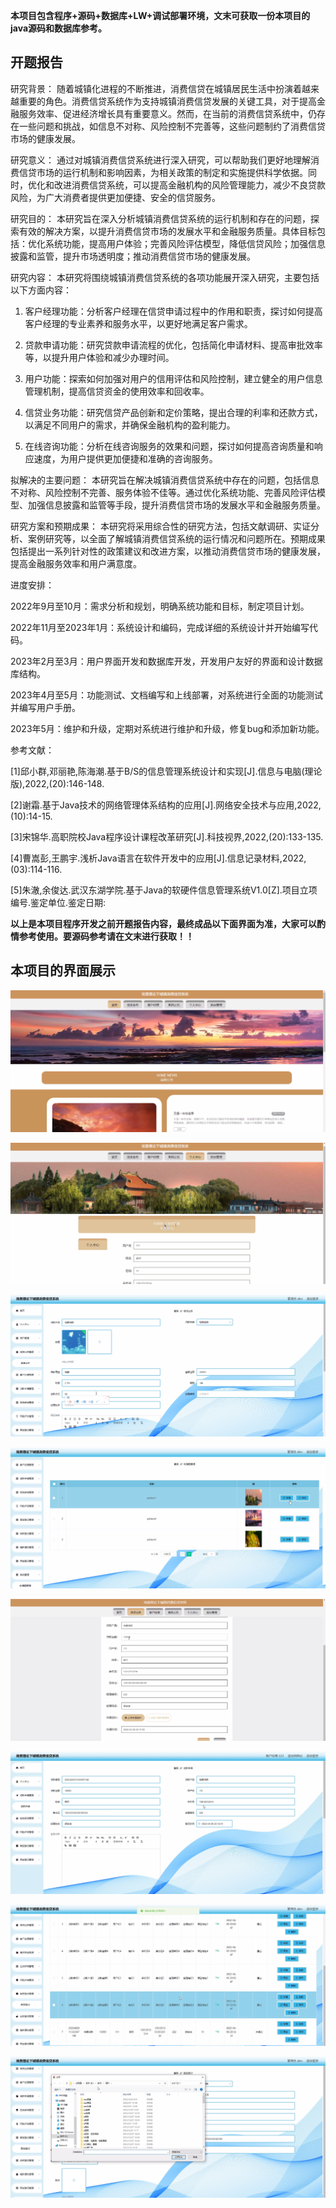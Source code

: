 ****本项目包含程序+源码+数据库+LW+调试部署环境，文末可获取一份本项目的java源码和数据库参考。****

## ******开题报告******

研究背景：
随着城镇化进程的不断推进，消费信贷在城镇居民生活中扮演着越来越重要的角色。消费信贷系统作为支持城镇消费信贷发展的关键工具，对于提高金融服务效率、促进经济增长具有重要意义。然而，在当前的消费信贷系统中，仍存在一些问题和挑战，如信息不对称、风险控制不完善等，这些问题制约了消费信贷市场的健康发展。

研究意义：
通过对城镇消费信贷系统进行深入研究，可以帮助我们更好地理解消费信贷市场的运行机制和影响因素，为相关政策的制定和实施提供科学依据。同时，优化和改进消费信贷系统，可以提高金融机构的风险管理能力，减少不良贷款风险，为广大消费者提供更加便捷、安全的信贷服务。

研究目的：
本研究旨在深入分析城镇消费信贷系统的运行机制和存在的问题，探索有效的解决方案，以提升消费信贷市场的发展水平和金融服务质量。具体目标包括：优化系统功能，提高用户体验；完善风险评估模型，降低信贷风险；加强信息披露和监管，提升市场透明度；推动消费信贷市场的健康发展。

研究内容： 本研究将围绕城镇消费信贷系统的各项功能展开深入研究，主要包括以下方面内容：

  1. 客户经理功能：分析客户经理在信贷申请过程中的作用和职责，探讨如何提高客户经理的专业素养和服务水平，以更好地满足客户需求。

  2. 贷款申请功能：研究贷款申请流程的优化，包括简化申请材料、提高审批效率等，以提升用户体验和减少办理时间。

  3. 用户功能：探索如何加强对用户的信用评估和风险控制，建立健全的用户信息管理机制，提高信贷资金的使用效率和回收率。

  4. 信贷业务功能：研究信贷产品创新和定价策略，提出合理的利率和还款方式，以满足不同用户的需求，并确保金融机构的盈利能力。

  5. 在线咨询功能：分析在线咨询服务的效果和问题，探讨如何提高咨询质量和响应速度，为用户提供更加便捷和准确的咨询服务。

拟解决的主要问题：
本研究旨在解决城镇消费信贷系统中存在的问题，包括信息不对称、风险控制不完善、服务体验不佳等。通过优化系统功能、完善风险评估模型、加强信息披露和监管等手段，提升消费信贷市场的发展水平和金融服务质量。

研究方案和预期成果：
本研究将采用综合性的研究方法，包括文献调研、实证分析、案例研究等，以全面了解城镇消费信贷系统的运行情况和问题所在。预期成果包括提出一系列针对性的政策建议和改进方案，以推动消费信贷市场的健康发展，提高金融服务效率和用户满意度。

进度安排：

2022年9月至10月：需求分析和规划，明确系统功能和目标，制定项目计划。

2022年11月至2023年1月：系统设计和编码，完成详细的系统设计并开始编写代码。

2023年2月至3月：用户界面开发和数据库开发，开发用户友好的界面和设计数据库结构。

2023年4月至5月：功能测试、文档编写和上线部署，对系统进行全面的功能测试并编写用户手册。

2023年5月：维护和升级，定期对系统进行维护和升级，修复bug和添加新功能。

参考文献：

[1]邱小群,邓丽艳,陈海潮.基于B/S的信息管理系统设计和实现[J].信息与电脑(理论版),2022,(20):146-148.

[2]谢霜.基于Java技术的网络管理体系结构的应用[J].网络安全技术与应用,2022,(10):14-15.

[3]宋锦华.高职院校Java程序设计课程改革研究[J].科技视界,2022,(20):133-135.

[4]曹嵩彭,王鹏宇.浅析Java语言在软件开发中的应用[J].信息记录材料,2022,(03):114-116.

[5]朱澈,余俊达.武汉东湖学院.基于Java的软硬件信息管理系统V1.0[Z].项目立项编号.鉴定单位.鉴定日期:

****以上是本项目程序开发之前开题报告内容，最终成品以下面界面为准，大家可以酌情参考使用。要源码参考请在文末进行获取！！****

## ******本项目的界面展示******

![](./res/7d71eeffbc4c41f7a704a6e98b8e496a.png)

![](./res/e1b044af0eed4497ae134efb18859adf.png)

![](./res/4699f37492894fdb9ded5926187cdcab.png)

![](./res/632c95111662426f95ca14d47c8ca642.png)

![](./res/31fc5480155449cf9b738f4a242fef75.png)

![](./res/61ecada1c70b4ff49fa6a41ff6b2f11d.png)

![](./res/e4adac3980b042089f40fedf2c27b4e1.png)

![](./res/1765618d9b2b4d7d8eafcf14187605e9.png)

